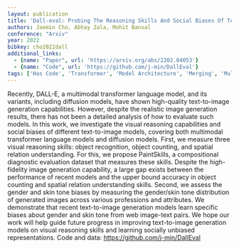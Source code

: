 ```yaml
---
layout: publication
title: 'Dall-eval: Probing The Reasoning Skills And Social Biases Of Text-to-image Generation Models'
authors: Jaemin Cho, Abhay Zala, Mohit Bansal
conference: "Arxiv"
year: 2022
bibkey: cho2022dall
additional_links:
  - {name: "Paper", url: 'https://arxiv.org/abs/2202.04053'}
  - {name: "Code", url: 'https://github.com/j-min/DallEval'}
tags: ['Has Code', 'Transformer', 'Model Architecture', 'Merging', 'Multimodal Models', 'Ethics and Bias', 'Pretraining Methods']
---
```

Recently, DALL-E, a multimodal transformer language model, and its variants,
including diffusion models, have shown high-quality text-to-image generation
capabilities. However, despite the realistic image generation results, there
has not been a detailed analysis of how to evaluate such models. In this work,
we investigate the visual reasoning capabilities and social biases of different
text-to-image models, covering both multimodal transformer language models and
diffusion models. First, we measure three visual reasoning skills: object
recognition, object counting, and spatial relation understanding. For this, we
propose PaintSkills, a compositional diagnostic evaluation dataset that
measures these skills. Despite the high-fidelity image generation capability, a
large gap exists between the performance of recent models and the upper bound
accuracy in object counting and spatial relation understanding skills. Second,
we assess the gender and skin tone biases by measuring the gender/skin tone
distribution of generated images across various professions and attributes. We
demonstrate that recent text-to-image generation models learn specific biases
about gender and skin tone from web image-text pairs. We hope our work will
help guide future progress in improving text-to-image generation models on
visual reasoning skills and learning socially unbiased representations. Code
and data: https://github.com/j-min/DallEval
